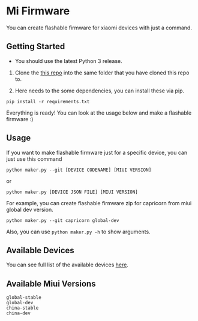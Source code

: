 # Mi Firmware

You can create flashable firmware for xiaomi devices with just a command.

## Getting Started

* You should use the latest Python 3 release.

1) Clone the [this repo](https://github.com/ardadem/xiaomi-flashable-firmware-creator) into the same folder that you have cloned this repo to.

2) Here needs to the some dependencies, you can install these via pip.

```
pip install -r requirements.txt
```

Everything is ready! You can look at the usage below and make a flashable firmware :)

## Usage

If you want to make flashable firmware just for a specific device, you can just use this command

```
python maker.py --git [DEVICE CODENAME] [MIUI VERSION]
```

or

```
python maker.py [DEVICE JSON FILE] [MIUI VERSION]
```

For example, you can create flashable firmware zip for capricorn from miui global dev version.

```
python maker.py --git capricorn global-dev
```

Also, you can use `python maker.py -h` to show arguments.

## Available Devices

You can see full list of the available devices [here](https://github.com/mifirmware/devices#available-devices).

## Available Miui Versions

```
global-stable
global-dev
china-stable
china-dev
```
